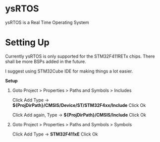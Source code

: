 # ysRTOS
 ysRTOS is a Real Time Operating System

# Setting Up
 Currently ysRTOS is only supported for the STM32F411RETx chips. There shall be more BSPs added in the future.

 I suggest using STM32Cube IDE for making things a lot easier.

 **Setup**
 1. Goto Project > Properties > Paths and Symbols > Includes

 	Click Add
 	Type -> **${ProjDirPath}/CMSIS/Device/ST/STM32F4xx/Include**
 	Click Ok

 	Click Add again,
 	Type -> **${ProjDirPath}/CMSIS/Include**
 	Click Ok

 2. Goto Project > Properties > Paths and Symbols > Symbols

 	Click Add
 	Type -> **STM32F411xE**
 	Click Ok